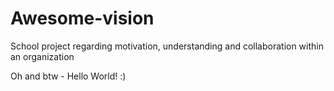 # Awesome-vision
School project regarding motivation, understanding and collaboration within an organization

Oh and btw - Hello World! :)

